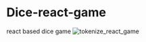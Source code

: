 # Dice-react-game
react based dice game
![tokenize_react_game](https://github.com/Dragonwinner/Dice-react-game/assets/114378193/1b7e53d7-c35b-4c81-aaad-355c53b11159)
